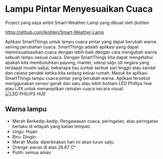 # Lampu Pintar Menyesuaikan Cuaca

Project yang saya ambil Smart-Weather-Lamp yang dibuat oleh jkohlen 

https://github.com/jkohlen/Smart-Weather-Lamp

Aplikasi SmartThings untuk lampu cuaca pintar yang dapat berubah warna seiring perubahan cuaca. SmartThings adalah aplikasi yang dapat memvisualisasikan cuaca dengan lebih baik dengan cara mengubah warna sebuah lampu sesuai cuaca. Dengan SmartThings kita dapat mengetahui apakah kita membutuhkan payung, mantel, sekop salju (di negara yang terdapat musim salju), beberapa tisu (untuk serbuk sari tinggi) atau sandal dan celana pendek ketika kita sedang keluar rumah.
Masuk ke aplikasi SmartThings lampu cuaca pintar yang berubah warna. Aplikasi tersebut menggunakan sensor gerak dan satu atau lebih bohlam LED Phillips Hue atau LifX untuk menampilkan ramalan cuaca secara visual. 
![LED PHILIPS HUE](https://encrypted-tbn1.gstatic.com/shopping?q=tbn:ANd9GcRyLPMbRYNA4f5PalIB6Vk04uV0kveBwFkqUHq_yJxNzWB2eI0&usqp=CAc)

## Warna lampu
- Merah Berkedip-kedip: Pengawasan cuaca, peringatan, atau peringatan berlaku di wilayah yang kalian tempati.
- Ungu: Hujan
- Biru: Dingin
- Merah Muda: diperkirakan hari ini akan turun salju
- Orange: panas di atas 26.67 C°
- Putih: semua aman
